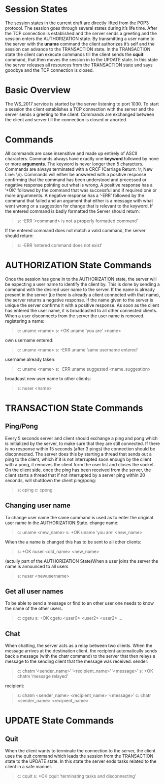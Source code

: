 Session States
==============

The session states in the current draft are directly lifted from the POP3 protocol.
The session goes through several states during it’s life time. After the TCP connection is established and the server sends a greeting and the session enters the AUTHORIZATION state. By transmitting a user name to the server with the **uname** command the client authorizes it’s self and the session can advance to the TRANSACTION state. In the TRANSACTION state the client can execute commands till the client sends the **cquit** command, that then moves the session in to the UPDATE state. In this state the server releases all resources from the TRANSACTION state and says goodbye and the TCP connection is closed.

Basic Overview
==============

The WS\_2017 service is started by the server listening to port 1030. To start a session the client establishes a TCP connection with the server and the server sends a greeting to the client. Commands are exchanged between the client and server till the connection is closed or aborted.

Commands
========

All commands are case insensitive and made up entirely of ASCII characters. Commands always have exactly one **keyword** followed by none or more **arguments**. The keyword is never longer then 5 characters. Commands are always terminated with a CRCF (Carriage Return: \\r, New Line: \\n). Commands will either be answered with a positive response confirming that the command has been understood and processed or negative response pointing out what is wrong.
A positive response has a ’+OK’ followed by the command that was successful and if required one or more argumments. A negative response has a ’-ERR’ followed by the command that failed and an argument that either is a message with what went wrong or a suggestion for change that is relevant to the keyword.
If the entered command is badly formatted the Server should return:

> s: -ERR ’&lt;command&gt; is not a properly formatted command’

If the entered command does not match a valid command, the server should return:

> s: -ERR ’entered command does not exist’

AUTHORIZATION State Commands
============================

Once the session has gone in to the AUTHORIZATION state, the server will be expecting a user name to identify the client by. This is done by sending a command with the desired user name to the server. If the name is already present in the server (i.e there is already a client connected with that name), the server returns a negative response. If the name given to the server is unique the server confirms it with a positive response. As soon as the client has entered the user name, it is broadcasted to all other connected clients.
When a user disconnects from the server the user name is removed.
registering a name:

> c: uname &lt;name&gt;
> s: +OK uname ’you are’ &lt;name&gt;

own username entered:

> c: uname &lt;name&gt;
> s: -ERR uname ’same username entered’

username already taken:

> c: uname &lt;name&gt;
> s: -ERR uname suggested &lt;name\_suggestion&gt;

broadcast new user name to other clients:

> s: nuser &lt;name&gt;

TRANSACTION State Commands
==========================

Ping/Pong
---------

Every 5 seconds server and client should exchange a ping and pong which is initialized by the server, to make sure that they are still connected. If there is no response within 15 seconds (after 3 pings) the connection should be disconnected. The server does this by starting a thread that sends out a ping to the client, which if it is not interrupted soon enough by the client with a pong, it removes the client form the user list and closes the socket.
On the client side, once the ping has been received from the server, the client starts a thread that if not interrupted by a server ping within 20 seconds, will shutdown the client
ping/pong:

> s: cping
> c: cpong

Changing user name
------------------

To change user name the same command is used as to enter the original user name in the AUTHORIZATION State.
change name:

> c: uname &lt;new\_name&gt;
> s: +OK uname ’you are’ &lt;new\_name&gt;

When the a name is changed this has to be sent to all other clients:

> s: +OK nuser &lt;old\_name&gt; &lt;new\_name&gt;

(actully part of the AUTHORIZATION State)When a user joins the server the name is announced to all users

> s: nuser &lt;newusername&gt;

Get all user names
------------------

To be able to send a message or find to an other user one needs to know the name of the other users.

> c: cgetu
> s: +OK cgetu &lt;user0&gt; &lt;user2&gt; &lt;user2&gt; ...

Chat
----

When chatting, the server acts as a relay between two clients. When the message arrives at the destination client, the recipient automatically sends back a message (with the chatr command) to the server that then relays a message to the sending client that the message was received.
sender:

> c: chatm ’&lt;sender\_name&gt;’ ’&lt;recipient\_name&gt;’ ’&lt;message&gt;’
> s: +OK chatm ’message relayed’

recipient:

> s: chatm &lt;sender\_name&gt; &lt;recipient\_name&gt; ’&lt;message&gt;’
> c: chatr &lt;sender\_name&gt; &lt;recipient\_name&gt;

UPDATE State Commands
=====================

Quit
----

When the client wants to terminate the connection to the server, the client uses the quit command which leads the session from the TRANSACTION state to the UPDATE state. In this state the server ends tasks related to the client in a safe manner.

> c: cquit
> s: +OK cquit ’terminating tasks and disconnecting’
